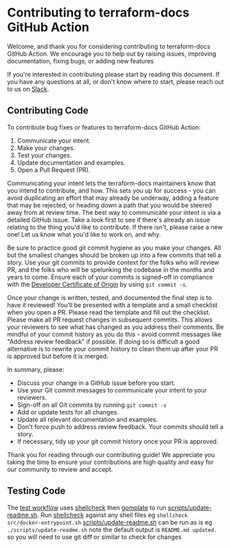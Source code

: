 # Contributing to terraform-docs GitHub Action

Welcome, and thank you for considering contributing to terraform-docs GitHub
Action. We encourage you to help out by raising issues, improving documentation,
fixing bugs, or adding new features

If you're interested in contributing please start by reading this document. If
you have any questions at all, or don't know where to start, please reach out to
us on [Slack].

## Contributing Code

To contribute bug fixes or features to terraform-docs GitHub Action:

1. Communicate your intent.
1. Make your changes.
1. Test your changes.
1. Update documentation and examples.
1. Open a Pull Request (PR).

Communicating your intent lets the terraform-docs maintainers know that you intend
to contribute, and how. This sets you up for success - you can avoid duplicating
an effort that may already be underway, adding a feature that may be rejected,
or heading down a path that you would be steered away from at review time. The
best way to communicate your intent is via a detailed GitHub issue. Take a look
first to see if there's already an issue relating to the thing you'd like to
contribute. If there isn't, please raise a new one! Let us know what you'd like
to work on, and why.

Be sure to practice good git commit hygiene as you make your changes. All but
the smallest changes should be broken up into a few commits that tell a story.
Use your git commits to provide context for the folks who will review PR, and
the folks who will be spelunking the codebase in the months and years to come.
Ensure each of your commits is signed-off in compliance with the [Developer
Certificate of Origin] by using `git commit -s`.

Once your change is written, tested, and documented the final step is to have it
reviewed! You'll be presented with a template and a small checklist when you
open a PR. Please read the template and fill out the checklist. Please make all
PR request changes in subsequent commits. This allows your reviewers to see what
has changed as you address their comments. Be mindful of your commit history as
you do this - avoid commit messages like "Address review feedback" if possible.
If doing so is difficult a good alternative is to rewrite your commit history to
clean them up after your PR is approved but before it is merged.

In summary, please:

* Discuss your change in a GitHub issue before you start.
* Use your Git commit messages to communicate your intent to your reviewers.
* Sign-off on all Git commits by running `git commit -s`
* Add or update tests for all changes.
* Update all relevant documentation and examples.
* Don't force push to address review feedback. Your commits should tell a story.
* If necessary, tidy up your git commit history once your PR is approved.

Thank you for reading through our contributing guide! We appreciate you taking
the time to ensure your contributions are high quality and easy for our community
to review and accept.

## Testing Code
The [test workflow] uses [shellcheck] then [gomplate] to run [scripts/update-readme.sh].
Run [shellcheck] against any shell files eg `shellcheck src/docker-entrypoint.sh`
[scripts/update-readme.sh] can be run as is eg `./scripts/update-readme.sh`
 note the default output is `README.md updated.` so you will need to use git diff or
 similar to check for changes


[Slack]: https://slack.terraform-docs.io/
[Developer Certificate of Origin]: https://github.com/apps/dco
[test workflow]: https://github.com/terraform-docs/gh-actions/blob/main/.github/workflows/test.yml
[shellcheck]: https://github.com/koalaman/shellcheck
[gomplate]: https://github.com/hairyhenderson/gomplate/
[scripts/update-readme.sh]: https://github.com/terraform-docs/gh-actions/blob/main/scripts/update-readme.sh
